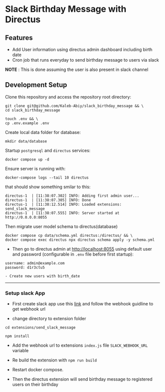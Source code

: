 # Slack Birthday Message with Directus

## Features
- Add User information using directus admin dashboard including birth date
- Cron job that runs everyday to send birthday message to users via slack

**NOTE** : This is done assuming the user is also present in slack channel


## Development Setup

Clone this repository and access the repository root directory:

```
git clone git@github.com/Kaleb-Abiy/slack_birthday_message && \
cd slack_birthday_message
```


```
touch .env && \
cp .env.example .env
```

Create local data folder for database:

```
mkdir data/database
```


Startup `postgresql` and `directus` services:

```
docker compose up -d
```

Ensure server is running with:
```
docker-compose logs --tail 10 directus
```

that should show something smilar to this:
```
directus-1  | [11:38:07.302] INFO: Adding first admin user...
directus-1  | [11:38:07.305] INFO: Done
directus-1  | [11:38:12.514] INFO: Loaded extensions: send_slack_message
directus-1  | [11:38:07.555] INFO: Server started at http://0.0.0.0:8055
```

Then migrate user model schema to directus(database)

```
docker compose cp data/schema.yml directus:/directus/ && \
docker compose exec directus npx directus schema apply -y schema.yml
``` 

- Then go to directus admin at [http://localhost:8055](http://localhost:8055) using default user and password (configurable in `.env` file before first startup):

```
username: admin@example.com
password: d1r3ctu5

- Create new users with birth_date
```

---

### Setup slack App

- First create slack app use this [link](https://api.slack.com/quickstart#creating) and follow the webhook guidline to get webhook url

- change directory to extension folder

```
cd extensions/send_slack_message
```

```
npm install
```

- Add the webhook url to extensions `index.js` file `SLACK_WEBHOOK_URL` variable

- Re build the extension with `npm run build`

- Restart docker compose.

- Then the directus extension will send birthday message to registered users on their birthday